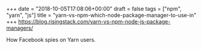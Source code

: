 +++
date = "2018-10-05T17:08:06+00:00"
draft = false
tags = ["npm", "yarn", "js"]
title = "yarn-vs-npm-which-node-package-manager-to-use-in"
+++
https://blog.risingstack.com/yarn-vs-npm-node-js-package-managers/

How Facebook spies on Yarn users.
